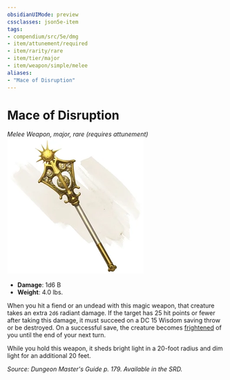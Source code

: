 ```yaml
---
obsidianUIMode: preview
cssclasses: json5e-item
tags:
- compendium/src/5e/dmg
- item/attunement/required
- item/rarity/rare
- item/tier/major
- item/weapon/simple/melee
aliases: 
- "Mace of Disruption"
---
```

# Mace of Disruption
*Melee Weapon, major, rare (requires attunement)*  
![](https://raw.githubusercontent.com/5etools-mirror-2/5etools-img/main/items/DMG/Mace%20of%20Disruption.webp#right)  

- **Damage**: 1d6 B
- **Weight**: 4.0 lbs.

When you hit a fiend or an undead with this magic weapon, that creature takes an extra `2d6` radiant damage. If the target has 25 hit points or fewer after taking this damage, it must succeed on a DC 15 Wisdom saving throw or be destroyed. On a successful save, the creature becomes [frightened](conditions.md#frightened) of you until the end of your next turn.

While you hold this weapon, it sheds bright light in a 20-foot radius and dim light for an additional 20 feet.

*Source: Dungeon Master's Guide p. 179. Available in the SRD.*